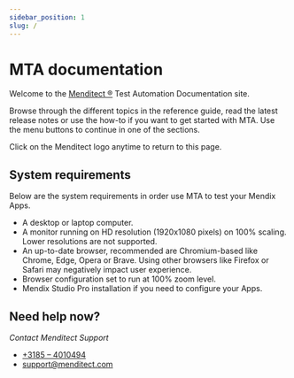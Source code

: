 ```yaml
---
sidebar_position: 1
slug: /
---
```

 
# MTA documentation

Welcome to the [Menditect ®](https://menditect.com) Test Automation Documentation site.

Browse through the different topics in the reference guide, read the latest release notes or use the how-to if you want to get started with MTA.
Use the menu buttons to continue in one of the sections.

Click on the Menditect logo anytime to return to this page.

## System requirements

Below are the system requirements in order use MTA to test your Mendix Apps. 
- A desktop or laptop computer.
- A monitor running on HD resolution (1920x1080 pixels) on 100% scaling. Lower resolutions are not supported.  
- An up-to-date browser, recommended are Chromium-based like Chrome, Edge, Opera or Brave. Using other browsers like Firefox or Safari may negatively impact user experience.
- Browser configuration set to run at 100% zoom level.
- Mendix Studio Pro installation if you need to configure your Apps.


## Need help now?

*Contact Menditect Support*
- [+3185 – 4010494](tel:+31854010494)
- [support@menditect.com](mailto:support@menditect.com)